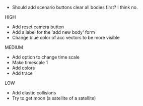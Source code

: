 * Should add scenario buttons clear all bodies first? I think no.

HIGH
* Add reset camera button
* Add a label for the 'add new body' form
* Change blue color of acc vectors to be more visible

MEDIUM
* Add option to change time scale
* Make timescale 1
* Add colors
* Add trace

LOW
* Add elastic collisions
* Try to get moon (a satellite of a satellite)
